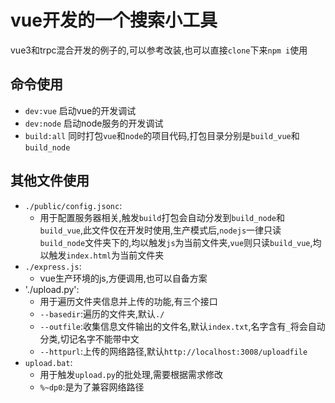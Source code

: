 # vue开发的一个搜索小工具

vue3和trpc混合开发的例子的,可以参考改装,也可以直接`clone`下来`npm i`使用

## 命令使用

- `dev:vue` 启动vue的开发调试
- `dev:node` 启动node服务的开发调试
- `build:all` 同时打包`vue`和`node`的项目代码,打包目录分别是`build_vue`和`build_node`
## 其他文件使用

- `./public/config.jsonc`:
  - 用于配置服务器相关,触发`build`打包会自动分发到`build_node`和`build_vue`,此文件仅在开发时使用,生产模式后,`nodejs`一律只读`build_node`文件夹下的,均以触发`js`为当前文件夹,`vue`则只读`build_vue`,均以触发`index.html`为当前文件夹
- `./express.js`:
  - vue生产环境的js,方便调用,也可以自备方案
- './upload.py':
  - 用于遍历文件夹信息并上传的功能,有三个接口
  - `--basedir`:遍历的文件夹,默认`./`
  - `--outfile`:收集信息文件输出的文件名,默认`index.txt`,名字含有`_`将会自动分类,切记名字不能带中文
  - `--httpurl`:上传的网络路径,默认`http://localhost:3008/uploadfile` 
- `upload.bat`:
  - 用于触发`upload.py`的批处理,需要根据需求修改
  - `%~dp0`:是为了兼容网络路径